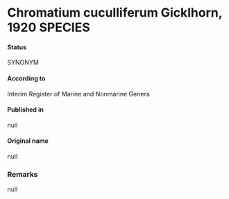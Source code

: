 # Chromatium cuculliferum Gicklhorn, 1920 SPECIES

#### Status
SYNONYM

#### According to
Interim Register of Marine and Nonmarine Genera

#### Published in
null

#### Original name
null

### Remarks
null